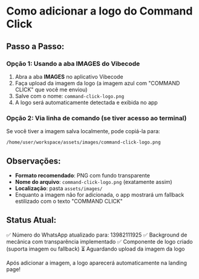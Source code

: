 # Como adicionar a logo do Command Click

## Passo a Passo:

### Opção 1: Usando a aba IMAGES do Vibecode
1. Abra a aba **IMAGES** no aplicativo Vibecode
2. Faça upload da imagem da logo (a imagem azul com "COMMAND CLICK" que você me enviou)
3. Salve com o nome: `command-click-logo.png`
4. A logo será automaticamente detectada e exibida no app

### Opção 2: Via linha de comando (se tiver acesso ao terminal)
Se você tiver a imagem salva localmente, pode copiá-la para:
```
/home/user/workspace/assets/images/command-click-logo.png
```

## Observações:
- **Formato recomendado**: PNG com fundo transparente
- **Nome do arquivo**: `command-click-logo.png` (exatamente assim)
- **Localização**: pasta `assets/images/`
- Enquanto a imagem não for adicionada, o app mostrará um fallback estilizado com o texto "COMMAND CLICK"

## Status Atual:
✅ Número do WhatsApp atualizado para: 13982111925
✅ Background de mecânica com transparência implementado
✅ Componente de logo criado (suporta imagem ou fallback)
⏳ Aguardando upload da imagem da logo

Após adicionar a imagem, a logo aparecerá automaticamente na landing page!
